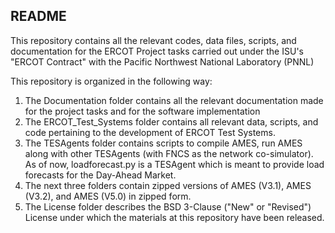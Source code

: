 ## README

This repository contains all the relevant codes, data files, scripts, and documentation for the ERCOT Project tasks carried out under the ISU's "ERCOT Contract" with the Pacific Northwest National Laboratory (PNNL)

This repository is organized in the following way:

1. The Documentation folder contains all the relevant documentation made for the project tasks and for the software implementation
2. The ERCOT_Test_Systems folder contains all relevant data, scripts, and code pertaining to the development of ERCOT Test Systems.
3. The TESAgents folder contains scripts to compile AMES, run AMES along with other TESAgents (with FNCS as the network co-simulator). As of now, loadforecast.py is a TESAgent which is meant to provide load forecasts for the Day-Ahead Market.
4. The next three folders contain zipped versions of AMES (V3.1), AMES (V3.2), and AMES (V5.0) in zipped form.
5. The License folder describes the BSD 3-Clause ("New" or "Revised") License under which the materials at this repository have been released.



